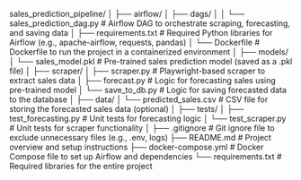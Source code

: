 sales_prediction_pipeline/
│
├── airflow/
│   ├── dags/
│   │   └── sales_prediction_dag.py         # Airflow DAG to orchestrate scraping, forecasting, and saving data
│   ├── requirements.txt                   # Required Python libraries for Airflow (e.g., apache-airflow, requests, pandas)
│   └── Dockerfile                         # Dockerfile to run the project in a containerized environment
│
├── models/
│   └── sales_model.pkl                    # Pre-trained sales prediction model (saved as a .pkl file)
│
├── scraper/
│   ├── scraper.py                         # Playwright-based scraper to extract sales data
│   ├── forecast.py                        # Logic for forecasting sales using pre-trained model
│   └── save_to_db.py                      # Logic for saving forecasted data to the database
│
├── data/
│   └── predicted_sales.csv                # CSV file for storing the forecasted sales data (optional)
│
├── tests/
│   ├── test_forecasting.py                # Unit tests for forecasting logic
│   └── test_scraper.py                    # Unit tests for scraper functionality
│
├── .gitignore                             # Git ignore file to exclude unnecessary files (e.g., .env, logs)
├── README.md                              # Project overview and setup instructions
├── docker-compose.yml                     # Docker Compose file to set up Airflow and dependencies
└── requirements.txt                       # Required libraries for the entire project
